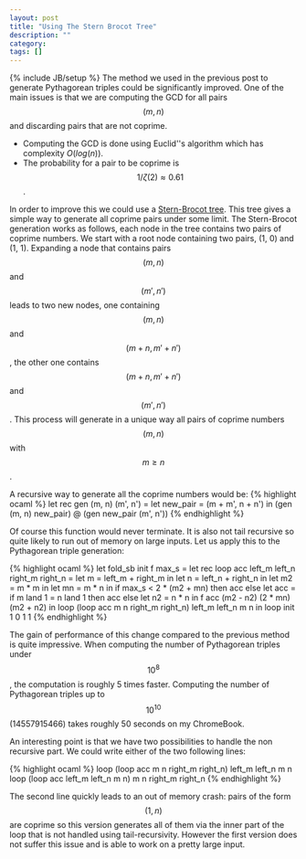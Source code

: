 ```yaml
---
layout: post
title: "Using The Stern Brocot Tree"
description: ""
category: 
tags: []
---
```

{% include JB/setup %}
The method we used in the previous post to generate Pythagorean triples could be significantly improved. One of the main issues is that we are computing the GCD for all pairs $$(m, n)$$ and discarding pairs that are not coprime.

* Computing the GCD is done using Euclid''s algorithm which has complexity $O(log(n))$.
* The probability for a pair to be coprime is $$1/\zeta(2) \approx 0.61$$.

In order to improve this we could use a [Stern-Brocot tree](http://en.wikipedia.org/wiki/Stern-Brocot_tree). This tree gives a simple way to generate all coprime pairs under some limit. The Stern-Brocot generation works as follows, each node in the tree contains two pairs of coprime numbers. We start with a root node containing two pairs, (1, 0) and (1, 1). Expanding a node that contains pairs $$(m, n)$$ and $$(m', n')$$ leads to two new nodes, one containing $$(m, n)$$ and $$(m+n, m'+n')$$, the other one contains $$(m+n, m'+n')$$ and $$(m', n')$$. This process will generate in a unique way all pairs of coprime numbers $$(m, n)$$ with $$m \geq n$$.

A recursive way to generate all the coprime numbers would be:
{% highlight ocaml %}
let rec gen (m, n) (m', n') =
  let new_pair = (m + m', n + n') in
  (gen (m, n) new_pair) @ (gen new_pair (m', n'))
{% endhighlight %}

Of course this function would never terminate. It is also not tail recursive so quite likely to run out of memory on large inputs. Let us apply this to the Pythagorean triple generation:

{% highlight ocaml %}
let fold_sb init f max_s =
  let rec loop acc left_m left_n right_m right_n =
    let m = left_m + right_m in
    let n = left_n + right_n in
    let m2 = m * m in
    let mn = m * n in
    if max_s < 2 * (m2 + mn) then acc
    else
      let acc =
        if m land 1 = n land 1 then acc
        else
          let n2 = n * n in
          f acc (m2 - n2) (2 * mn) (m2 + n2)
      in
      loop (loop acc m n right_m right_n) left_m left_n m n
  in
  loop init 1 0 1 1
{% endhighlight %}

The gain of performance of this change compared to the previous method is quite impressive. When computing the number of Pythagorean triples under $$10^8$$, the computation is roughly 5 times faster. Computing the number of Pythagorean triples up to $$10^{10}$$ (14557915466) takes roughly 50 seconds on my ChromeBook.

An interesting point is that we have two possibilities to handle the non recursive part. We could write either of the two following lines:

{% highlight ocaml %}
loop (loop acc m n right_m right_n) left_m left_n m n
loop (loop acc left_m left_n m n) m n right_m right_n
{% endhighlight %}

The second line quickly leads to an out of memory crash: pairs of the form $$(1, n)$$ are coprime so this version generates all of them via the inner part of the loop that is not handled using tail-recursivity. However the first version does not suffer this issue and is able to work on a pretty large input.
